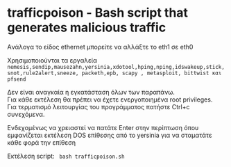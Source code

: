 # trafficpoison - Bash script that generates malicious traffic

Aνάλογα το είδος ethernet μπορείτε να αλλάξτε το eth1 σε eth0 

Χρησιμοποιούνται τα εργαλεία ```nemesis,sendip,mausezahn,yersinia,xdotool,hping,nping,idswakeup,stick,snot,rule2alert,sneeze, packeth,epb, scapy , metasploit, bittwist και pfsend```

Δεν είναι αναγκαία η εγκατάσταση όλων των παραπάνω.<br>
Για κάθε εκτέλεση θα πρέπει να έχετε ενεργοποιημένα root privileges.<Br>
Για τερματισμό λειτουργίας του προγράμματος πατήστε Ctrl+c συνεχόμενα.<Br>

Ενδεχομένως να χρειαστεί να πατάτε Enter στην περίπτωση όπου εμφανίζεται εκτέλεση DOS επίθεσης από το yersinia για να σταματάτε κάθε φορά την επίθεση

Εκτέλεση script: ``` bash trafficpoison.sh```
